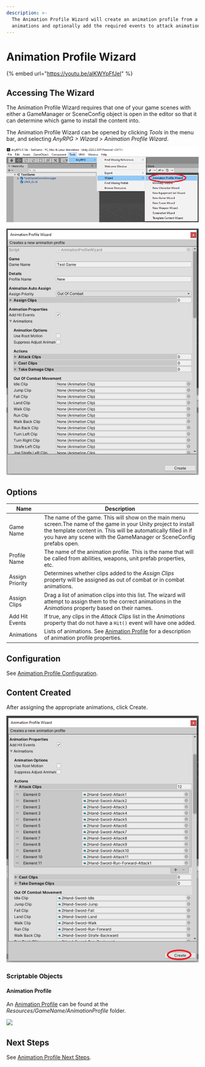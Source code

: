```yaml
---
description: >-
  The Animation Profile Wizard will create an animation profile from a list of
  animations and optionally add the required events to attack animations.
---
```


# Animation Profile Wizard

{% embed url="https://youtu.be/alKWYpFfJeI" %}

## Accessing The Wizard

The Animation Profile Wizard requires that one of your game scenes with either a GameManager or SceneConfig object is open in the editor so that it can determine which game to install the content into.

The Animation Profile Wizard can be opened by clicking _Tools_ in the menu bar, and selecting _AnyRPG > Wizard > Animation Profile Wizard_.

![](<../.gitbook/assets/image (135).png>)

![](<../.gitbook/assets/image (106).png>)

## Options

| Name            | Description                                                                                                                                                                                                                                                |
| --------------- | ---------------------------------------------------------------------------------------------------------------------------------------------------------------------------------------------------------------------------------------------------------- |
| Game Name       | The name of the game.  This will show on the main menu screen.The name of the game in your Unity project to install the template content in.  This will be automatically filled in if you have any scene with the GameManager or SceneConfig prefabs open. |
| Profile Name    | The name of the animation profile.  This is the name that will be called from abilities, weapons, unit prefab properties, etc.                                                                                                                             |
| Assign Priority | Determines whether clips added to the _Assign Clips_ property will be assigned as out of combat or in combat animations.                                                                                                                                   |
| Assign Clips    | Drag a list of animation clips into this list.  The wizard will attempt to assign them to the correct animations in the _Animations_ property based on their names.                                                                                        |
| Add Hit Events  | If true, any clips in the _Attack Clips_ list in the _Animations_ property that do not have a `Hit()` event will have one added.                                                                                                                           |
| Animations      | Lists of animations.  See [Animation Profile](../scriptable-objects/animation-profile.md) for a description of animation profile properties.                                                                                                               |

## Configuration

See [Animation Profile Configuration](../scriptable-objects/animation-profile.md#configuration).

## Content Created

After assigning the appropriate animations, click Create.

![](<../.gitbook/assets/image (110).png>)

### Scriptable Objects

#### Animation Profile

An [Animation Profile](../scriptable-objects/animation-profile.md) can be found at the _Resources/GameName/AnimationProfile_ folder.

![](broken-reference)

## Next Steps

See [Animation Profile Next Steps](../scriptable-objects/animation-profile.md#next-steps).
